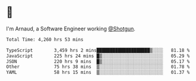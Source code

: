 # 👋

I'm Arnaud, a Software Engineer working [@Shotgun](https://shotgun.live).

<!--START_SECTION:waka-->

```txt
Total Time: 4,260 hrs 53 mins

TypeScript        3,459 hrs 2 mins████████████████████▒░░░░   81.18 %
JavaScript        225 hrs 24 mins █▒░░░░░░░░░░░░░░░░░░░░░░░   05.29 %
JSON              220 hrs 9 mins  █▒░░░░░░░░░░░░░░░░░░░░░░░   05.17 %
Other             75 hrs 38 mins  ▒░░░░░░░░░░░░░░░░░░░░░░░░   01.78 %
YAML              58 hrs 15 mins  ▒░░░░░░░░░░░░░░░░░░░░░░░░   01.37 %
```

<!--END_SECTION:waka-->

